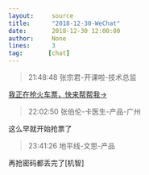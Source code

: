 ```yaml
---
layout:     source 
title:      "2018-12-30-WeChat"
date:       2018-12-30 12:00:00
author:     None
lines:      3 
tag:       [chat]
---
```

> 21:48:48  张宗君-开课啦-技术总监  
   
[我正在抢火车票，快来帮帮我→
](http://open.weixin.qq.com/connect/oauth2/authorize?appid=wx1fc1f399fd2c1529&amp;amp;amp;land_url=https://h5.m.taobao.com/trip/router/alitrip.html?act=https%3A%2F%2Fh5.m.taobao.com%2Ftrip%2Fspeedtrain%2Fshare%2Findex.html%3ForderId%3D1548614267698%26orderOwnerId%3D4013669698%26shareId%3Dweixin_friend_card&amp;amp;url=https%3A%2F%2Fh5.m.taobao.com%2Ftrip%2Fspeedtrain%2Fshare%2Findex.html%3ForderId%3D1548614267698%26orderOwnerId%3D4013669698%26shareId%3Dweixin_friend_card&amp;amp;onlysb=1&amp;amp;amp;redirect_uri=https://mp.dfkhgj.com/trip/speedtrain/share/index.html?orderId=1548614267698&amp;amp;orderOwnerId=4013669698&amp;amp;tripshare=0&amp;amp;amp;response_type=code&amp;amp;amp;scope=snsapi_base&amp;amp;amp;state=STATE#wechat_redirect)  
   
> 22:02:50  张伯伦-卡医生-产品-广州  
   
这么早就开始抢票了  
   
> 23:41:26  地平线-文思-产品  
   
再抢密码都丢完了[机智]  
   
